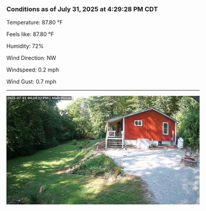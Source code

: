 ### Conditions as of July 31, 2025 at 4:29:28 PM CDT 

Temperature: 87.80 &deg;F

Feels like: 87.80 &deg;F

Humidity: 72%

Wind Direction: NW

Windspeed: 0.2 mph

Wind Gust: 0.7 mph

---

<img src="./images/latest.jpeg"/>

